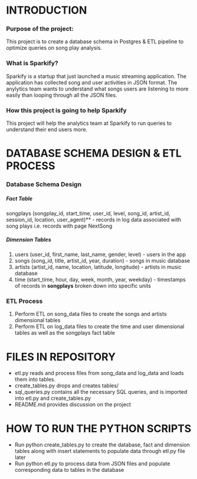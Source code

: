 # INTRODUCTION
### Purpose of the project:
This project is to create a database schema in Postgres & ETL pipeline to optimize queries on song play analysis. 
### What is Sparkify?
Sparkify is a startup that just launched a music streaming application. The application has collected song and user activities in JSON format. The anylytics team wants to understand what songs users are listening to more easily than looping through all the JSON files. 
### How this project is going to help Sparkify
This project will help the analytics team at Sparkify to run queries to understand their end users more.
# DATABASE SCHEMA DESIGN & ETL PROCESS
### Database Schema Design
##### **Fact Table**
songplays (songplay_id, start_time, user_id, level, song_id, artist_id, session_id, location, user_agent)** - records in log data associated with song plays i.e. records with page NextSong
##### **Dimension Tables**
1. users (user_id, first_name, last_name, gender, level) - users in the app
2. songs (song_id, title, artist_id, year, duration) - songs in music database
3. artists (artist_id, name, location, latitude, longitude) - artists in music database
4. time (start_time, hour, day, week, month, year, weekday) - timestamps of records in **songplays** broken down into specific units
### ETL Process
1. Perform ETL on song_data files to create the songs and artists dimensional tables
2. Perform ETL on log_data files to create the time and user dimensional tables as well as the songplays fact table
# FILES IN REPOSITORY
* etl.py reads and process files from song_data and log_data and loads them into tables.
* create_tables.py drops and creates tables/ 
* sql_queries.py contains all the necessary SQL queries, and is imported into etl.py and create_tables.py
* README.md provides discussion on the project
# HOW TO RUN THE PYTHON SCRIPTS
* Run python create_tables.py to create the database, fact and dimension tables along with insert statements to populate data through etl.py file later
* Run python etl.py to process data from JSON files and populate corresponding data to tables in the database
